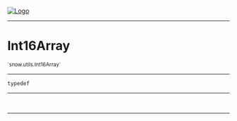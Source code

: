 
[![Logo](../../../images/logo.png)](../../../api/index.html)

---



<h1>Int16Array</h1>
<small>`snow.utils.Int16Array`</small>



---

`typedef`

---

&nbsp;
&nbsp;









---

&nbsp;
&nbsp;
&nbsp;
&nbsp;

